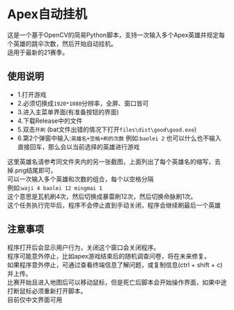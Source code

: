 # Apex自动挂机
这是一个基于OpenCV的简易Python脚本，支持一次输入多个Apex英雄并规定每个英雄的跳伞次数，然后开始自动挂机。
<br>适用于最新的21赛季。
## 使用说明

 - 1.打开游戏
 - 2.必须切换成`1920*1080`分辨率，全屏、窗口皆可
 - 3.进入主菜单界面(有准备按钮的界面)
 - 4.下载Release中的文件
 - 5.双击`开刷` (bat文件出错的情况下打开`files\dist\good\good.exe`)
 - 6.第2个弹窗中输入:`英雄名+空格+刷的次数` 例如:`baolei 2` 也可以什么也不输入直接回车，那么会以当前选择的英雄进行游戏

这里英雄名请参考同文件夹内的另一张截图，上面列出了每个英雄名的缩写，去掉.png结尾即可。<br>
可以一次输入多个英雄和次数的组合，每个以空格分隔<br>
例如:`waji 4 baolei 12 mingmai 1` <br>
这个意思是瓦机刷4次，然后切换成暴雷刷12次，然后切换命脉刷1次。<br>
这个任务执行完毕后，程序不会停止直到手动关闭，程序会继续刷最后一个英雄 <br>

## 注意事项
程序打开后会显示用户行为，关闭这个窗口会关闭程序。<br>
程序可能意外停止，比如apex游戏结束后的随机调查问卷，将在未来修复。<br>
如果程序意外停止，可通过查看终端信息了解问题，或复制信息(ctrl + shift + c)并上传。<br>
比赛开始且进入地图后可以移动鼠标，但是死亡后脚本会开始操作界面，如果中途打断鼠标必须重新打开脚本。<br>
目前仅中文界面可用
